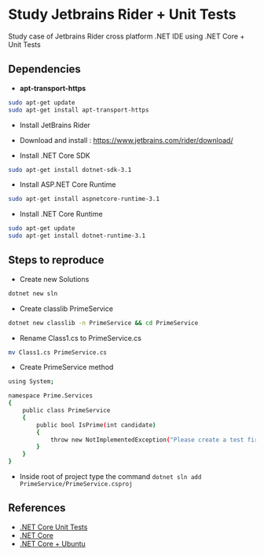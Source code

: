 # Study Jetbrains Rider + Unit Tests

Study case of Jetbrains Rider cross platform .NET IDE using .NET Core + Unit Tests

## Dependencies

- **apt-transport-https**

```sh
sudo apt-get update
sudo apt-get install apt-transport-https
```

- Install JetBrains Rider

- Download and install : https://www.jetbrains.com/rider/download/

- Install .NET Core SDK

```sh
sudo apt-get install dotnet-sdk-3.1
```

- Install ASP.NET Core Runtime

```sh
sudo apt-get install aspnetcore-runtime-3.1
```

- Install .NET Core Runtime

```sh
sudo apt-get update
sudo apt-get install dotnet-runtime-3.1
```

## Steps to reproduce

- Create new Solutions

```sh
dotnet new sln
```

- Create classlib PrimeService

```sh
dotnet new classlib -n PrimeService && cd PrimeService
```

- Rename Class1.cs to PrimeService.cs

```sh
mv Class1.cs PrimeService.cs
```

- Create PrimeService method

```sh
using System;

namespace Prime.Services
{
    public class PrimeService
    {
        public bool IsPrime(int candidate)
        {
            throw new NotImplementedException("Please create a test first.");
        }
    }
}
```

- Inside root of project type the command `dotnet sln add PrimeService/PrimeService.csproj`

## References

- [.NET Core Unit Tests](https://docs.microsoft.com/pt-br/dotnet/core/testing/unit-testing-with-dotnet-test)
- [.NET Core](https://dotnet.microsoft.com/download)
- [.NET Core + Ubuntu](https://docs.microsoft.com/pt-br/dotnet/core/install/linux-package-manager-ubuntu-1904)

